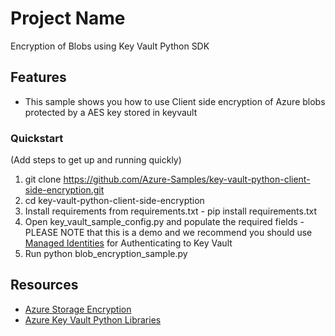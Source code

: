 
# Project Name

Encryption of Blobs using Key Vault Python SDK

## Features

* This sample shows you how to use Client side encryption of Azure blobs protected by a AES key stored in keyvault

### Quickstart
(Add steps to get up and running quickly)

1. git clone https://github.com/Azure-Samples/key-vault-python-client-side-encryption.git
2. cd key-vault-python-client-side-encryption
3. Install requirements from requirements.txt - pip install requirements.txt
4. Open key_vault_sample_config.py and populate the required fields - PLEASE NOTE that this is a demo and we recommend you should use [Managed Identities](https://docs.microsoft.com/azure/active-directory/managed-identities-azure-resources/overview) for Authenticating to Key Vault
5. Run python blob_encryption_sample.py

## Resources

- [Azure Storage Encryption](https://docs.microsoft.com/en-us/azure/storage/common/storage-service-encryption)
- [Azure Key Vault Python Libraries](https://docs.microsoft.com/en-us/python/api/overview/azure/key-vault?view=azure-python)

